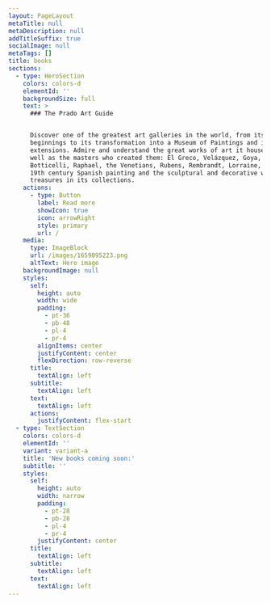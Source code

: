 ```yaml
---
layout: PageLayout
metaTitle: null
metaDescription: null
addTitleSuffix: true
socialImage: null
metaTags: []
title: books
sections:
  - type: HeroSection
    colors: colors-d
    elementId: ''
    backgroundSize: full
    text: >
      ### The Prado Art Guide


      Discover one of the greatest art galleries in the world, from its
      beginnings to its transformation into a Museum of Paintings and its latest
      extensions. Admire and understand the great works of art it houses, as
      well as the masters who created them: El Greco, Velázquez, Goya,
      Botticelli, Raphael, the Venetians, Rubens, Rembrandt, Lorraine, Poussin,
      19th century Spanish painting and the sculptural and decorative works it
      treasures in its collections.
    actions:
      - type: Button
        label: Read more
        showIcon: true
        icon: arrowRight
        style: primary
        url: /
    media:
      type: ImageBlock
      url: /images/1659095223.png
      altText: Hero image
    backgroundImage: null
    styles:
      self:
        height: auto
        width: wide
        padding:
          - pt-36
          - pb-48
          - pl-4
          - pr-4
        alignItems: center
        justifyContent: center
        flexDirection: row-reverse
      title:
        textAlign: left
      subtitle:
        textAlign: left
      text:
        textAlign: left
      actions:
        justifyContent: flex-start
  - type: TextSection
    colors: colors-d
    elementId: ''
    variant: variant-a
    title: 'New books coming soon:'
    subtitle: ''
    styles:
      self:
        height: auto
        width: narrow
        padding:
          - pt-28
          - pb-28
          - pl-4
          - pr-4
        justifyContent: center
      title:
        textAlign: left
      subtitle:
        textAlign: left
      text:
        textAlign: left
---
```

